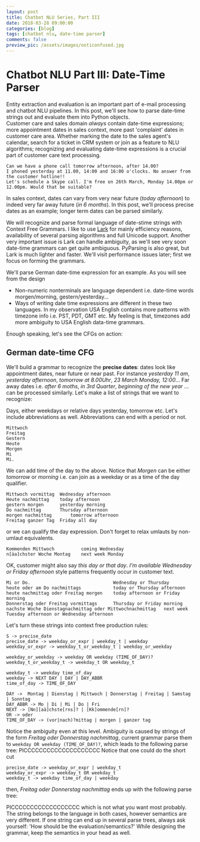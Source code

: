 ```yaml
---
layout: post
title: Chatbot NLU Series, Part III
date: 2018-03-28 09:00:00
categories: [blog]
tags: [chatbot nlu, date-time parser] 
comments: false
preview_pic: /assets/images/onticonfused.jpg
---
```


# Chatbot NLU Part III: Date-Time Parser
Entity extraction and evaluation is an important part of e-mail processing and chatbot NLU pipelines. In this post, we'll see how to parse date-time strings out and evaluate them into Python objects.  
Customer care and sales domain *always* contain date-time expressions; more appointment dates in sales context, more past 'complaint' dates in customer care area. Whether marking the date to the sales agent's calendar, search for a ticket in CRM system or join as a feature to NLU algorithms; recognizing and evaluating date-time expressions is a crucial part of customer care text processing.

```
Can we have a phone call tomorrow afternoon, after 14.00?
I phoned yesterday at 11.00, 14:00 and 16:00 o'clocks. No answer from the customer hotline!!
Let's schedule a Skype call. I'm free on 26th March, Monday 14.00pm or 12.00pm. Would that be suitable? 
```

In sales context, dates can vary from very near future (*today afternoon*) to indeed very far away future (*in 6 months*). In this post, we'll process precise dates as an example; longer term dates can be parsed similarly.

We will recognize  and parse formal language of date-stime strings with Context Free Grammars. I like to use [Lark](https://github.com/erezsh/lark) for mainly efficiency reasons, availability of several parsing algorithms and full Unicode support. Another very important issue is Lark can handle ambiguity, as we'll see very soon date-time grammars can get quite ambiguous. PyParsing is also great, but Lark is much lighter and faster. We'll visit performance issues later; first we focus on forming the grammars.

We'll parse German date-time expression for an example. As you will see from the design

* Non-numeric nonterminals are language dependent i.e. date-time words morgen/morning, gestern/yesterday...
* Ways of writing date time expressions are different in these two languages. In my observation USA English contains more patterns with timezone info i.e. PST, PDT, GMT etc. My feeling is that, timezones add more ambiguity to USA English data-time grammars.

Enough speaking, let's see the CFGs on action:

## German date-time CFG

We'll build a grammar to recognize the **precise dates**: dates look like appointment dates, near future or near past. For instance *yesterday 11 am*, *yesterday afternoon*, *tomorrow at 8.00Uhr*, *23 March Monday, 12:00*... Far away dates i.e. *after 6 moths*, *in 3rd Quarter*, *beginning of the new year* ... can be processed similarly. Let's make a list of strings that we want to recognize:

Days, either weekdays or relative days yesterday, tomorrow etc. Let's include abbreviations as well. Abbreviations can end with a period or not.

```
Mittwoch
Freitag
Gestern
Heute
Morgen 
Mi
Mi.
```

We can add time of the day to the above. Notice that *Morgen* can be either *tomorrow* or *morning* i.e. can join as a weekday or as a time of the day qualifier.

```
Mittwoch vormittag	Wednesday afternoon
Heute nachmittag	today afternoon
gestern morgen		yesterday morning
Do nachmittag		Thursday afternoon
morgen nachmittag       tomorrow afternoon
Freitag ganzer Tag	Friday all day
```

or we can qualify the day expression. Don't forget to relax umlauts by non-umlaut equivalents.

```
Kommenden Mittwoch 	        coming Wednesday
n[äa]chster Woche Montag	next week Monday
```

OK, customer might also say *this day or that day*. *I'm available Wednesday or Friday afternoon*  style patterns frequently occur in customer text. 

```
Mi or Do.                               Wednesday or Thursday
heute oder am Do nachmittags            today or Thursday afternoon
heute nachmittag oder Freitag morgen    today afternoon or Friday morning
Donnerstag oder Freitag vormittags      Thursday or Friday morning
nachste Woche Dienstagnachmittag oder Mittwochnachmittag   next week Tuesday afternoon or Wednesday afternoon
```

Let's turn these strings into context free production rules:

```
S -> precise_date
precise_date -> weekday_or_expr | weekday_t | weekday
weekday_or_expr -> weekday_t_or_weekday_t | weekday_or_weekday

weekday_or_weekday -> weekday OR weekday (TIME_OF_DAY)?
weekday_t_or_weekday_t -> weekday_t OR weekday_t

weekday_t -> weekday time_of_day 
weekday -> NEXT DAY | DAY | DAY_ABBR
time_of_day -> TIME_OF_DAY

DAY ->  Montag | Dienstag | Mittwoch | Donnerstag | Freitag | Samstag | Sonntag
DAY_ABBR -> Mo | Di | Mi | Do | Fri
NEXT -> [Nn][aä]chste[rns]? | [Kk]ommende[rn]?
OR -> oder
TIME_OF_DAY -> (vor|nach)?mittag | morgen | ganzer tag
```

Notice the ambiguity even at this level. Ambiguity is caused by strings of the form *Freitag oder Donnerstag nachmittag*, current grammar parse them to `weekday OR weekday (TIME_OF_DAY)?`, which leads to the following parse tree: 
PICCCCCCCCCCCCCCCCCCCC
Notice that one could do the short cut 

```
precise_date -> weekday_or_expr | weekday_t
weekday_or_expr -> weekday_t OR weekday_t
weekday_t -> weekday time_of_day | weekday
```

then, *Freitag oder Donnerstag nachmittag* ends up with the following parse tree:

PICCCCCCCCCCCCCCCCCC
which is not what you want most probably. The string belongs to the language in both cases, however semantics are very different. If one string can end up in several parse trees, always ask yourself: 'How should be the evaluation/semantics?' While designing the grammar, keep the semantics in your head as well.
